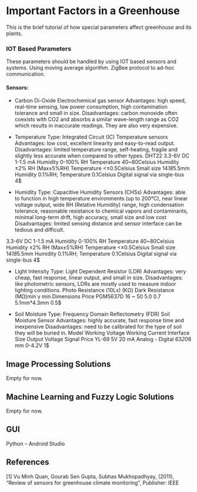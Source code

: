 # Important Factors in a Greenhouse
This is the brief tutorial of how special parameters affect greenhouse and its plants.

### IOT Based Parameters
These parameters should be handled by using IOT based sensors and systems.
Using moving average algorithm. ZigBee protocol to ad-hoc communication.

#### Sensors:

* Carbon Di-Oxide
Electrochemical gas sensor
Advantages: high speed, real-time sensing, low power consumption, high contamination tolerance and small in size.
Disadvantages: carbon monoxide often coexists with CO2 and absorbs a similar wave-length range as CO2 which results in inaccurate readings. They are also very expensive.

* Temperature 
Type: Integrated Circuit (IC) Temperature sensors
Advantages: low cost, excellent linearity and easy-to-read output.
Disadvantages: limited temperature range, self-heating, fragile and slightly less accurate when compared to other types.
DHT22
3.3-6V DC
1-1.5 mA
Humidity
0-100% RH
Temperature
40~80Celsius
Humidity ±2% RH (Max±5%RH)
Temperature <±0.5Celsius
Small size 14*18*5.5mm
Humidity 0.1%RH;
Temperature 0.1Celsius
Digital signal via single-bus
4$

* Humidity
Type: Capacitive Humidity Sensors (CHSs)
Advantages: able to function in high temperature environments (up to 200°C), near linear voltage output, wide RH (Relative Humidity) range, high condensation tolerance, reasonable resistance to chemical vapors and contaminants, minimal long-term drift, high accuracy, small size and low cost
Disadvantages: limited sensing distance and sensor interface can be tedious and difficult.

3.3-6V DC
1-1.5 mA
Humidity
0-100% RH
Temperature
40~80Celsius
Humidity ±2% RH (Max±5%RH)
Temperature <±0.5Celsius
Small size 14*18*5.5mm
Humidity 0.1%RH;
Temperature 0.1Celsius
Digital signal via single-bus
4$

* Light Intensity
Type: Light Dependent Resistor (LDR)
Advantages: very cheap, fast response, linear output, and small in size.
Disadvantages: like photometric sensors, LDRs are mostly used to measure indoor lighting conditions.
Photo Resistance (10Lx) (KΩ)
Dark Resistance (MΩ)min
γ min
Dimensions
Price
PGM5637D
16 ~ 50
5.0
0.7
5.1mm*4.3mm
0.5$


* Soil Moisture
Type: Frequency Domain Reflectometry (FDR) Soil Moisture Sensor
Advantages: highly accurate, fast response time and inexpensive
Disadvantages: need to be calibrated for the type of soil they will be buried in.
Model
Working Voltage
Working Current
Interface
Size
Output Voltage Signal
Price
YL-69
5V
20 mA
Analog - Digital
63*20*8 mm
0-4.2V
1$

## Image Processing Solutions
Empty for now.

## Machine Learning and Fuzzy Logic Solutions
Empty for now.

## GUI
Python – Android Studio


## References
[1] Vu Minh Quan, Gourab Sen Gupta, Subhas Mukhopadhyay, (2011), “Review of sensors for greenhouse climate monitoring”, Publisher: IEEE

